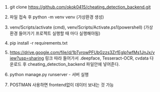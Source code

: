 1. git clone https://github.com/okok0415/cheating_detection_backend.git

2. 파일 접속 후 python -m venv venv (가상환경 생성)

3. venv/Scripts/activate (cmd), venv/Scripts/Activate.ps1(powershell) (가상환경 들어가기 프로젝트 실행할 때 마다 실행해야됨)

4. pip install -r requirements.txt

5. https://drive.google.com/file/d/1bTyrowPFUbGzzs3ZrfEglp1wfMs1JnJx/view?usp=sharing
링크 따라 들어가서 .deepface, Tesseract-OCR, cvdata 다운로드 후 cheating_detection_backend 파일안에 넣어준다.

6. python manage.py runserver - 서버 실행

7. POSTMAN 사용하면 frontend없이 데이터 보내는 것 가능
